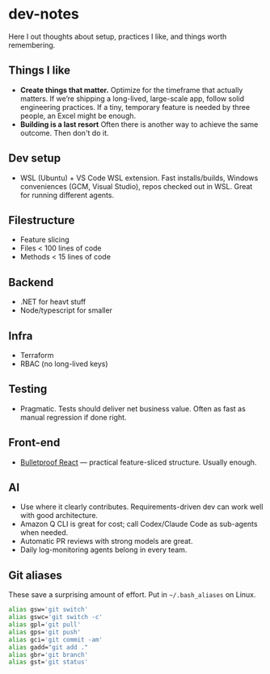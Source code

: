 # dev-notes
Here I out thoughts about setup, practices I like, and things worth remembering.

## Things I like

* **Create things that matter.** Optimize for the timeframe that actually matters. If we’re shipping a long-lived, large-scale app, follow solid engineering practices. If a tiny, temporary feature is needed by three people, an Excel might be enough.
* **Building is a last resort** Often there is another way to achieve the same outcome. Then don't do it.

## Dev setup

* WSL (Ubuntu) + VS Code WSL extension.
  Fast installs/builds, Windows conveniences (GCM, Visual Studio), repos checked out in WSL. Great for running different agents.

## Filestructure
* Feature slicing
* Files < 100 lines of code
* Methods < 15 lines of code 

## Backend
* .NET for heavt stuff 
* Node/typescript for smaller

## Infra

* Terraform
* RBAC (no long-lived keys)

## Testing

* Pragmatic. Tests should deliver net business value. Often as fast as manual regression if done right.

## Front-end

* [Bulletproof React](https://github.com/alan2207/bulletproof-react) — practical feature-sliced structure. Usually enough.

## AI

* Use where it clearly contributes. Requirements-driven dev can work well with good architecture.
* Amazon Q CLI is great for cost; call Codex/Claude Code as sub-agents when needed.
* Automatic PR reviews with strong models are great.
* Daily log-monitoring agents belong in every team.

## Git aliases

These save a surprising amount of effort. Put in `~/.bash_aliases` on Linux.

```bash
alias gsw='git switch'
alias gswc='git switch -c'
alias gpl='git pull'
alias gps='git push'
alias gci='git commit -am'
alias gadd="git add ."
alias gbr='git branch'
alias gst='git status'
```

